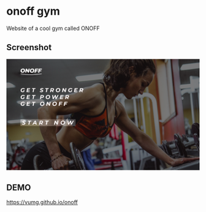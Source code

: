 # onoff gym
 Website of a cool gym called ONOFF

## Screenshot
![](resources/ss.png)

## DEMO
https://vumg.github.io/onoff
